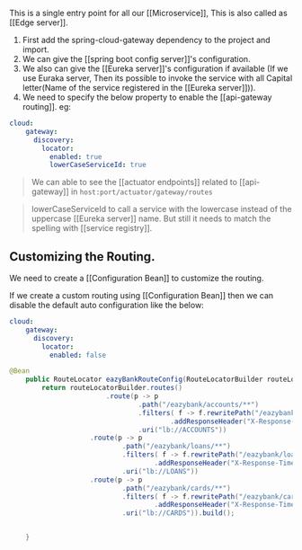 This is a single entry point for all our [[Microservice]], This is also called as [[Edge server]].

1. First add the spring-cloud-gateway dependency to the project and import.
2. We can give the [[spring boot config server]]'s configuration.
3. We also can give the [[Eureka server]]'s configuration if available (If we use Euraka server, Then its possible to invoke the service with all Capital letter(Name of the service registered in the [[Eureka server]])).
4. We need to specify the below property to enable the [[api-gateway routing]].
eg:
```yaml
cloud:
    gateway:
      discovery:
        locator:
          enabled: true
          lowerCaseServiceId: true
```

>We can able to see the [[actuator endpoints]] related to [[api-gateway]] in `host:port/actuator/gateway/routes`

> lowerCaseServiceId to call a service with the lowercase instead of the uppercase [[Eureka server]] name. But still it needs to match the spelling with [[service registry]].


## Customizing the Routing.

We need to create a [[Configuration Bean]] to customize the routing.

If we create a custom routing using [[Configuration Bean]] then we can disable the default auto configuration like the below:
```yaml
cloud:
    gateway:
      discovery:
        locator:
          enabled: false
```


```java
@Bean
	public RouteLocator eazyBankRouteConfig(RouteLocatorBuilder routeLocatorBuilder) {
		return routeLocatorBuilder.routes()
						.route(p -> p
								.path("/eazybank/accounts/**")
								.filters( f -> f.rewritePath("/eazybank/accounts/(?<segment>.*)","/${segment}")
										.addResponseHeader("X-Response-Time", LocalDateTime.now().toString()))
								.uri("lb://ACCOUNTS"))
					.route(p -> p
							.path("/eazybank/loans/**")
							.filters( f -> f.rewritePath("/eazybank/loans/(?<segment>.*)","/${segment}")
									.addResponseHeader("X-Response-Time", LocalDateTime.now().toString()))
							.uri("lb://LOANS"))
					.route(p -> p
							.path("/eazybank/cards/**")
							.filters( f -> f.rewritePath("/eazybank/cards/(?<segment>.*)","/${segment}")
									.addResponseHeader("X-Response-Time", LocalDateTime.now().toString()))
							.uri("lb://CARDS")).build();


	}
```